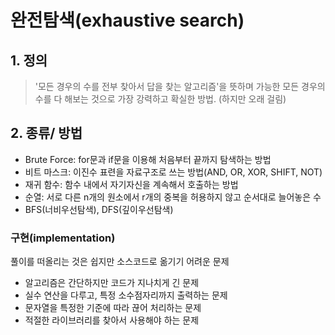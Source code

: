 # 완전탐색(exhaustive search)

## 1. 정의

> '모든 경우의 수를 전부 찾아서 답을 찾는 알고리즘'을 뜻하며
> 가능한 모든 경우의 수를 다 해보는 것으로 가장 강력하고 확실한 방법. (하지만 오래 걸림)

## 2. 종류/ 방법

- Brute Force: for문과 if문을 이용해 처음부터 끝까지 탐색하는 방법
- 비트 마스크: 이진수 표련을 자료구조로 쓰는 방법(AND, OR, XOR, SHIFT, NOT)
- 재귀 함수: 함수 내에서 자기자신을 계속해서 호출하는 방법
- 순열: 서로 다른 n개의 원소에서 r개의 중복을 허용하지 않고 순서대로 늘어놓은 수
- BFS(너비우선탐색), DFS(깊이우선탐색)

### 구현(implementation)

풀이를 떠올리는 것은 쉽지만 소스코드로 옮기기 어려운 문제

- 알고리즘은 간단하지만 코드가 지나치게 긴 문제
- 실수 연산을 다루고, 특정 소수점자리까지 출력하는 문제
- 문자열을 특정한 기준에 따라 끊어 처리하는 문제
- 적절한 라이브러리를 찾아서 사용해야 하는 문제
